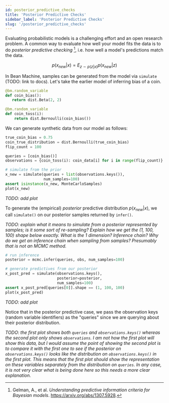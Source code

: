 ```yaml
---
id: posterior_predictive_checks
title: 'Posterior Predictive Checks'
sidebar_label: 'Posterior Predictive Checks'
slug: '/posterior_predictive_checks'
---
```


Evaluating probabilistic models is a challenging effort and an open research problem.  A common way to evaluate how well your model fits the data is to do *posterior predictive checking* [^1], i.e. how well a model's predictions match the data.

$$
p(x_{new} | x) = E_{z\sim p(z|x)} p(x_{new}|z)
$$

In Bean Machine, samples can be generated from the model via `simulate` (TODO: link to docs). Let's take the earlier model of inferring bias of a coin.
```python
@bm.random_variable
def coin_bias():
   return dist.Beta(2, 2)

@bm.random_variable
def coin_toss(i):
    return dist.Bernoulli(coin_bias())
```
We can generate synthetic data from our model as follows:
```python
true_coin_bias = 0.75
coin_true_distribution = dist.Bernoulli(true_coin_bias)
flip_count = 100

queries = [coin_bias()]
observations = {coin_toss(i): coin_data[i] for i in range(flip_count)}

# simulate from the prior
x_new = simulate(queries + list(observations.keys()),
                 num_samples=100)
assert isinstance(x_new, MonteCarloSamples)
plot(x_new)
```
*TODO: add plot*


To generate the (empirical) *posterior* predictive distribution $p(x_{new}|x)$, we call `simulate()` on our posterior samples returned by `infer()`.

*TODO: explain what it means to simulate from a posterior represented by samples; is it some sort of re-sampling? Explain how we get the (1, 100, 100) shape below exactly. What is the 1 dimension? Inference chain? Why do we get an inference chain when sampling from samples? Presumably that is not an MCMC method.*

```python
# run inference
posterior = mcmc.infer(queries, obs, num_samples=100)

# generate predictives from our posterior
x_post_pred = simulate(observations.keys(),
                       posterior=posterior,
                       num_samples=100)
assert x_post_pred[queries[0]].shape == (1, 100, 100)
plot(x_post_pred)
```
*TODO: add plot*

Notice that in the posterior predictive case, we pass the observation keys (random variable identifiers) as the "queries" since we are querying about their posterior distribution.

*TODO: the first plot shows both `queries` and `observations.keys()` whereas the second plot only shows `observations`. I am not how the first plot will show this data, but I would assume the point of showing the second plot is to compare it with the first one to see if the posterior on `observations.keys()` looks like the distribution on `observations.keys()` in the first plot. This means that the first plot should show the representation on these variables separately from the distribution on `queries`. In any case, it is not very clear what is being done here so this needs a more clear explanation.*

[^1]: Gelman, A., et al. *Understanding predictive information criteria for Bayesian models*. https://arxiv.org/abs/1307.5928.
